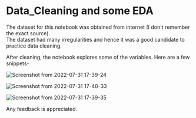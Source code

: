# Data_Cleaning and some EDA

The dataset for this notebook was obtained from internet (I don't remember the exact source).\
The dataset had many irregularities and hence it was a good candidate to practice data cleaning.

After cleaning, the notebook explores some of the variables. 
Here are a few snippets-

![Screenshot from 2022-07-31 17-39-24](https://user-images.githubusercontent.com/90312228/182025772-c660f3ee-b9e9-42f8-ad20-a688033f8565.png)

![Screenshot from 2022-07-31 17-40-33](https://user-images.githubusercontent.com/90312228/182025866-28ad8cf1-7678-416f-a4d4-a3e1a72aff5b.png)

![Screenshot from 2022-07-31 17-39-35](https://user-images.githubusercontent.com/90312228/182025909-2dab2d69-7457-4a03-85b4-00be9bc13f77.png)

Any feedback is appreciated.
